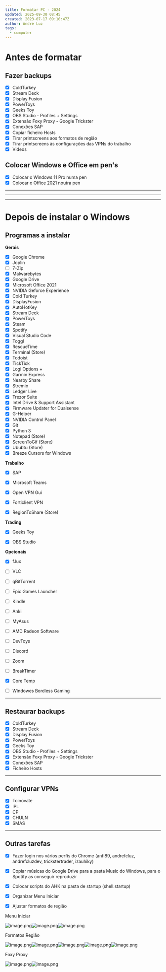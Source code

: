 ```yaml
---
title: Formatar PC - 2024
updated: 2025-09-30 08:45
created: 2023-07-17 09:10:47Z
author: André Luz
tags:
  - computer
---
```


# Antes de formatar

## Fazer backups

- [x] ColdTurkey
- [x] Stream Deck
- [x] Display Fusion
- [x] PowerToys
- [x] Geeks Toy
- [x] OBS Studio - Profiles + Settings
- [x] Extensão Foxy Proxy - Google Trickster
- [x] Conexões SAP
- [x] Copiar ficheiro Hosts
- [x] Tirar printscreens aos formatos de região
- [x] Tirar printscreens às configurações das VPNs do trabalho
- [x] Videos

## Colocar Windows e Office em pen's

- [x] Colocar o Windows 11 Pro numa pen
- [x] Colocar o Office 2021 noutra pen

* * *

* * *

* * *

# Depois de instalar o Windows

## Programas a instalar

**Gerais**

- [x] Google Chrome
- [x] Joplin
- [ ] 7-Zip
- [x] Malwarebytes
- [x] Google Drive
- [x] Microsoft Office 2021
- [x] NVIDIA Geforce Experience
- [x] Cold Turkey
- [x] DisplayFusion
- [x] AutoHotKey
- [x] Stream Deck
- [x] PowerToys
- [x] Steam
- [x] Spotify
- [x] Visual Studio Code
- [x] Toggl
- [x] RescueTime
- [x] Terminal (Store)
- [x] Todoist
- [x] TickTick
- [x] Logi Options +
- [x] Garmin Express
- [x] Nearby Share
- [x] Stremio
- [x] Ledger Live
- [x] Trezor Suite
- [x] Intel Drive & Support Assistant
- [x] Firmware Updater for Dualsense
- [x] G-Helper
- [x] NVIDIA Control Panel
- [x] Git
- [x] Python 3
- [x] Notepad (Store)
- [x] ScreenToGif (Store)
- [x] Ububtu (Store)
- [x] Breeze Cursors for Windows

**Trabalho**

- [x] SAP
- [x] Microsoft Teams
- [x] Open VPN Gui
- [x] Forticlient VPN
- [x] RegionToShare (Store)


**Trading**

- [x] Geeks Toy
- [x] OBS Studio


**Opcionais**

- [x] f.lux
- [ ] VLC
- [ ] qBitTorrent
- [ ] Epic Games Launcher
- [ ] Kindle
- [ ] Anki
- [ ] MyAsus
- [ ] AMD Radeon Software
- [ ] DevToys
- [ ] Discord
- [ ] Zoom
- [ ] BreakTimer
- [x] Core Temp
- [ ] Windowes Bordless Gaming


* * *

## Restaurar backups

- [x] ColdTurkey
- [x] Stream Deck
- [x] Display Fusion
- [x] PowerToys
- [x] Geeks Toy
- [x] OBS Studio - Profiles + Settings
- [x] Extensão Foxy Proxy - Google Trickster
- [x] Conexões SAP
- [x] Ficheiro Hosts

* * *

## Configurar VPNs

- [x] Toinovate
- [x] IPL
- [x] CP
- [x] CHULN
- [x] SMAS

* * *

## Outras tarefas

- [x] Fazer login nos vários perfis do Chrome (anfi89, andrefcluz, andrefcluzdev, trickstertrader, izauhiky)
- [x] Copiar músicas do Google Drive para a pasta Music do Windows, para o Spotify as conseguir reproduzir
- [x] Colocar scripts do AHK na pasta de startup (shell:startup)
- [x] Organizar Menu Iniciar
- [x] Ajustar formatos de região


Menu Iniciar

![image.png](../../_resources/image-129.png)![image.png](../../_resources/image-123.png)![image.png](../../_resources/image-125.png)


Formatos Região

![image.png](../../_resources/image-131.png)![image.png](image-127.png)![image.png](../../_resources/image-130.png)![image.png](image-122.png)![image.png](image-126.png)

Foxy Proxy

![image.png](../../_resources/image-128.png)![image.png](image-124.png)